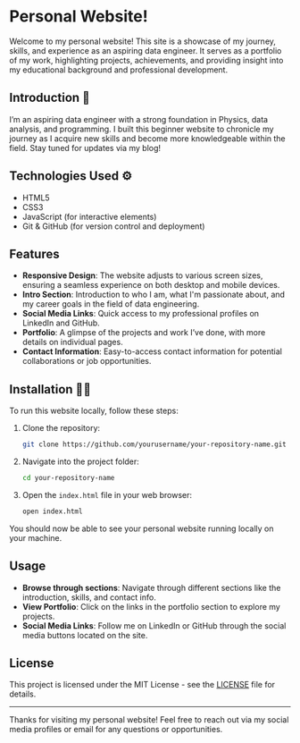 # Personal Website!

Welcome to my personal website! This site is a showcase of my journey, skills, and experience as an aspiring data engineer. It serves as a portfolio of my work, highlighting projects, achievements, and providing insight into my educational background and professional development.

## Introduction 👋

I’m an aspiring data engineer with a strong foundation in Physics, data analysis, and programming. I built this beginner website to chronicle my journey as I acquire new skills and become more knowledgeable within the field. Stay tuned for updates via my blog!

## Technologies Used ⚙

- HTML5
- CSS3
- JavaScript (for interactive elements)
- Git & GitHub (for version control and deployment)

## Features

- **Responsive Design**: The website adjusts to various screen sizes, ensuring a seamless experience on both desktop and mobile devices.
- **Intro Section**: Introduction to who I am, what I'm passionate about, and my career goals in the field of data engineering.
- **Social Media Links**: Quick access to my professional profiles on LinkedIn and GitHub.
- **Portfolio**: A glimpse of the projects and work I’ve done, with more details on individual pages.
- **Contact Information**: Easy-to-access contact information for potential collaborations or job opportunities.

## Installation 👨‍💻

To run this website locally, follow these steps:

1. Clone the repository:
    ```bash
    git clone https://github.com/yourusername/your-repository-name.git
    ```

2. Navigate into the project folder:
    ```bash
    cd your-repository-name
    ```

3. Open the `index.html` file in your web browser:
    ```bash
    open index.html
    ```

You should now be able to see your personal website running locally on your machine.

## Usage

- **Browse through sections**: Navigate through different sections like the introduction, skills, and contact info.
- **View Portfolio**: Click on the links in the portfolio section to explore my projects.
- **Social Media Links**: Follow me on LinkedIn or GitHub through the social media buttons located on the site.

## License

This project is licensed under the MIT License - see the [LICENSE](LICENSE) file for details.

---

Thanks for visiting my personal website! Feel free to reach out via my social media profiles or email for any questions or opportunities.
